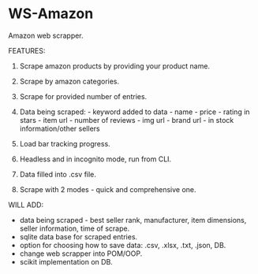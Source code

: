 # WS-Amazon
Amazon web scrapper.

FEATURES:
  1. Scrape amazon products by providing your product name.
  2. Scrape by amazon categories.
  3. Scrape for provided number of entries.
  4. Data being scraped:
    - keyword added to data
    - name
    - price
    - rating in stars
    - item url
    - number of reviews
    - img url
    - brand url
    - in stock information/other sellers
    
   5. Load bar tracking progress.
   6. Headless and in incognito mode, run from CLI.
   7. Data filled into .csv file.
   8. Scrape with 2 modes - quick and comprehensive one.
   
   
WILL ADD:
   - data being scraped - best seller rank, manufacturer, item dimensions, seller information, time of scrape.
   - sqlite data base for scraped entries.
   - option for choosing how to save data: .csv, .xlsx, .txt, .json, DB.
   - change web scrapper into POM/OOP.
   - scikit implementation on DB.
